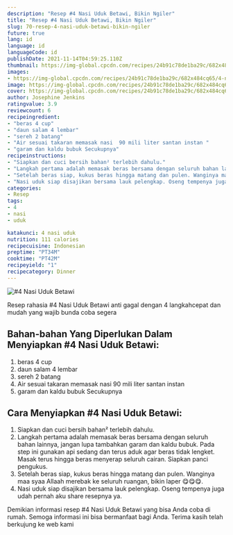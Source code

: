 ```yaml
---
description: "Resep #4 Nasi Uduk Betawi, Bikin Ngiler"
title: "Resep #4 Nasi Uduk Betawi, Bikin Ngiler"
slug: 70-resep-4-nasi-uduk-betawi-bikin-ngiler
future: true
lang: id
language: id
languageCode: id
publishDate: 2021-11-14T04:59:25.110Z 
thumbnail: https://img-global.cpcdn.com/recipes/24b91c78de1ba29c/682x484cq65/4-nasi-uduk-betawi-foto-resep-utama.png
images:
- https://img-global.cpcdn.com/recipes/24b91c78de1ba29c/682x484cq65/4-nasi-uduk-betawi-foto-resep-utama.png
image: https://img-global.cpcdn.com/recipes/24b91c78de1ba29c/682x484cq65/4-nasi-uduk-betawi-foto-resep-utama.png
cover: https://img-global.cpcdn.com/recipes/24b91c78de1ba29c/682x484cq65/4-nasi-uduk-betawi-foto-resep-utama.png
author: Josephine Jenkins
ratingvalue: 3.9
reviewcount: 6
recipeingredient:
- "beras 4 cup"
- "daun salam 4 lembar"
- "sereh 2 batang"
- "Air sesuai takaran memasak nasi  90 mili liter santan instan "
- "garam dan kaldu bubuk Secukupnya"
recipeinstructions:
- "Siapkan dan cuci bersih bahan² terlebih dahulu."
- "Langkah pertama adalah memasak beras bersama dengan seluruh bahan lainnya, jangan lupa tambahkan garam dan kaldu bubuk. Pada step ini gunakan api sedang dan terus aduk agar beras tidak lengket. Masak terus hingga beras menyerap seluruh cairan. Siapkan panci pengukus."
- "Setelah beras siap, kukus beras hingga matang dan pulen. Wanginya maa syaa Allaah merebak ke seluruh ruangan, bikin laper 😋😋😋."
- "Nasi uduk siap disajikan bersama lauk pelengkap. Oseng tempenya juga udah pernah aku share resepnya ya."
categories:
- Resep
tags:
- 4
- nasi
- uduk

katakunci: 4 nasi uduk 
nutrition: 111 calories
recipecuisine: Indonesian
preptime: "PT34M"
cooktime: "PT42M"
recipeyield: "1"
recipecategory: Dinner
---
```



![#4 Nasi Uduk Betawi](https://img-global.cpcdn.com/recipes/24b91c78de1ba29c/682x484cq65/4-nasi-uduk-betawi-foto-resep-utama.png)

Resep rahasia #4 Nasi Uduk Betawi  anti gagal dengan 4 langkahcepat dan mudah yang wajib bunda coba segera

<!--inarticleads1-->

## Bahan-bahan Yang Diperlukan Dalam Menyiapkan #4 Nasi Uduk Betawi:

1. beras 4 cup
1. daun salam 4 lembar
1. sereh 2 batang
1. Air sesuai takaran memasak nasi  90 mili liter santan instan 
1. garam dan kaldu bubuk Secukupnya



<!--inarticleads2-->

## Cara Menyiapkan #4 Nasi Uduk Betawi:

1. Siapkan dan cuci bersih bahan² terlebih dahulu.
1. Langkah pertama adalah memasak beras bersama dengan seluruh bahan lainnya, jangan lupa tambahkan garam dan kaldu bubuk. Pada step ini gunakan api sedang dan terus aduk agar beras tidak lengket. Masak terus hingga beras menyerap seluruh cairan. Siapkan panci pengukus.
1. Setelah beras siap, kukus beras hingga matang dan pulen. Wanginya maa syaa Allaah merebak ke seluruh ruangan, bikin laper 😋😋😋.
1. Nasi uduk siap disajikan bersama lauk pelengkap. Oseng tempenya juga udah pernah aku share resepnya ya.




Demikian informasi  resep #4 Nasi Uduk Betawi   yang bisa Anda coba di rumah. Semoga informasi ini bisa bermanfaat bagi Anda. Terima kasih telah berkujung ke web kami
